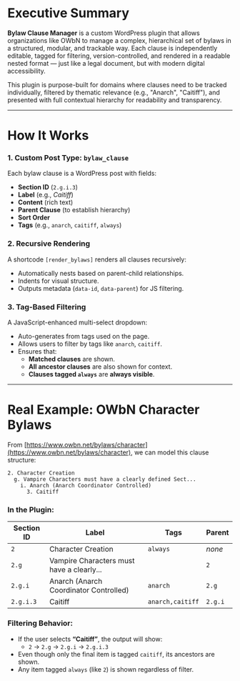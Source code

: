 # Executive Summary

**Bylaw Clause Manager** is a custom WordPress plugin that allows organizations like OWbN to manage a complex, hierarchical set of bylaws in a structured, modular, and trackable way. Each clause is independently editable, tagged for filtering, version-controlled, and rendered in a readable nested format — just like a legal document, but with modern digital accessibility.

This plugin is purpose-built for domains where clauses need to be tracked individually, filtered by thematic relevance (e.g., "Anarch", "Caitiff"), and presented with full contextual hierarchy for readability and transparency.

---

# How It Works

### 1. **Custom Post Type: `bylaw_clause`**
Each bylaw clause is a WordPress post with fields:
- **Section ID** (`2.g.i.3`)
- **Label** (e.g., *Caitiff*)
- **Content** (rich text)
- **Parent Clause** (to establish hierarchy)
- **Sort Order**
- **Tags** (e.g., `anarch`, `caitiff`, `always`)

### 2. **Recursive Rendering**
A shortcode `[render_bylaws]` renders all clauses recursively:
- Automatically nests based on parent-child relationships.
- Indents for visual structure.
- Outputs metadata (`data-id`, `data-parent`) for JS filtering.

### 3. **Tag-Based Filtering**
A JavaScript-enhanced multi-select dropdown:
- Auto-generates from tags used on the page.
- Allows users to filter by tags like `anarch`, `caitiff`.
- Ensures that:
  - **Matched clauses** are shown.
  - **All ancestor clauses** are also shown for context.
  - **Clauses tagged `always`** are **always visible**.

---

# Real Example: OWbN Character Bylaws

From [https://www.owbn.net/bylaws/character](https://www.owbn.net/bylaws/character), we can model this clause structure:

```
2. Character Creation  
  g. Vampire Characters must have a clearly defined Sect...  
    i. Anarch (Anarch Coordinator Controlled)  
      3. Caitiff  
```

### In the Plugin:

| Section ID | Label                                         | Tags               | Parent      |
|------------|-----------------------------------------------|--------------------|-------------|
| `2`        | Character Creation                            | `always`           | *none*      |
| `2.g`      | Vampire Characters must have a clearly...     |                    | `2`         |
| `2.g.i`    | Anarch (Anarch Coordinator Controlled)        | `anarch`           | `2.g`       |
| `2.g.i.3`  | Caitiff                                       | `anarch,caitiff`   | `2.g.i`     |

### Filtering Behavior:
- If the user selects **“Caitiff”**, the output will show:
  - `2` → `2.g` → `2.g.i` → `2.g.i.3`
- Even though only the final item is tagged `caitiff`, its ancestors are shown.
- Any item tagged `always` (like `2`) is shown regardless of filter.